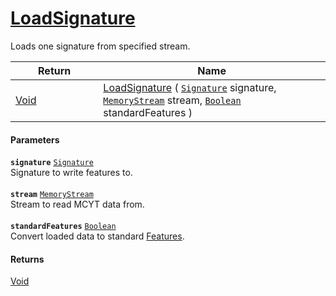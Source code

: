 # [LoadSignature](./MCYTLoader--LoadSignature.md)

Loads one signature from specified stream.

| Return<div><a href="#"><img width=225></a></div> | Name<div><a href="#"><img width=525></a></div> | 
| --- | --- | 
| [Void](https://docs.microsoft.com/en-us/dotnet/api/System.Void) | [LoadSignature](./MCYTLoader--LoadSignature.md) ( [`Signature`](./../../Signature.md) signature, [`MemoryStream`](https://docs.microsoft.com/en-us/dotnet/api/System.IO.MemoryStream) stream, [`Boolean`](https://docs.microsoft.com/en-us/dotnet/api/System.Boolean) standardFeatures ) | 


#### Parameters
**`signature`**  [`Signature`](./../../Signature.md)<br>Signature to write features to.<br><br>**`stream`**  [`MemoryStream`](https://docs.microsoft.com/en-us/dotnet/api/System.IO.MemoryStream)<br>Stream to read MCYT data from.<br><br>**`standardFeatures`**  [`Boolean`](https://docs.microsoft.com/en-us/dotnet/api/System.Boolean)<br>Convert loaded data to standard [Features](https://github.com/hargitomi97/sigstat/blob/master/docs/md/SigStat/Common/Features.md).
#### Returns
[Void](https://docs.microsoft.com/en-us/dotnet/api/System.Void)<br>
